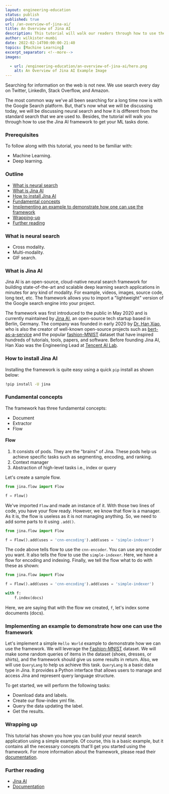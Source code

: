 ```yaml
---
layout: engineering-education
status: publish
published: true
url: /an-overview-of-jina-ai/
title: An Overview of Jina AI
description: This tutorial will walk our readers through how to use the Jina AI framework to get their ML tasks done.
author: wilkister-mumbi
date: 2022-02-14T00:00:00-21:40
topics: [Machine Learning]
excerpt_separator: <!--more-->
images:

  - url: /engineering-education/an-overview-of-jina-ai/hero.png 
    alt: An Overview of Jina AI Example Image
---
```

Searching for information on the web is not new. We use search every day on Twitter, LinkedIn, Stack Overflow, and Amazon. 
<!--more-->
The most common way we've all been searching for a long time now is with the Google Search platform. But, that's now what we will be discussing today, we will be discussing neural search and how it is different from the standard search that we are used to. Besides, the tutorial will walk you through how to use the Jina AI framework to get your ML tasks done.

### Prerequisites
To follow along with this tutorial, you need to be familiar with:
- Machine Learning.
- Deep learning.

### Outline
- [What is neural search](#standard-search-vs-neural-search)
- [What is Jina AI](#what-is-jina-ai)
- [How to install Jina AI](#how-to-install-jina-ai)
- [Fundamental concepts](#fundamental-concepts)
- [Implementing an example to demonstrate how one can use the framework](#implementing-an-example-to-demonstrate-how-one-can-use-the-framework)
- [Wrapping-up](#wrapping-up)
- [Further reading](#further-reading)

### What is neural search 
- Cross modality.
- Multi-modality.
- GIF search.

### What is Jina AI
Jina AI is an open-source, cloud-native neural search framework for building state-of-the-art and scalable deep learning search applications in minutes for any kind of modality. For example, videos, images, source code, long text, etc. The framework allows you to import a "lightweight" version of the Google search engine into your project.     

The framework was first introduced to the public in May 2020 and is currently maintained by [Jina AI](https://jina.ai/), an open-source tech startup based in Berlin, Germany. The company was founded in early 2020 by [Dr. Han Xiao](https://hanxiao.io/about/), who is also the creator of well-known open-source projects such as [bert-as-a-service](https://github.com/hanxiao/bert-as-service) and the popular [fashion-MNIST](https://github.com/zalandoresearch/fashion-mnist) dataset that have inspired hundreds of tutorials, tools, papers, and software. Before founding Jina AI, Han Xiao was the Engineering Lead at [Tencent AI Lab](https://ai.tencent.com/ailab/en/index).

### How to install Jina AI
Installing the framework is quite easy using a quick `pip` install as shown below:

```bash
!pip install -U jina
```
### Fundamental concepts
The framework has three fundamental concepts:
- Document
- Extractor
- Flow

#### Flow
1. It consists of pods. They are the "brains" of Jina. These pods help us achieve specific tasks such as segmenting, encoding, and ranking.
2. Context manager
3. Abstraction of high-level tasks i.e., index or query

Let's create a sample flow.

```python
from jina.flow import Flow

f = Flow()
```
We've imported `Flow` and made an instance of it. With those two lines of code, you have your flow ready. However, we know that flow is a manager. As it is, the flow is useless as it is not managing anything. So, we need to add some parts to it using `.add()`.

```python
from jina.flow import Flow

f = Flow().add(uses = 'cnn-encoding').add(uses = 'simple-indexer')
```
The code above tells flow to use the `cnn-encoder`. You can use any encoder you want. It also tells the flow to use the `simple-indexer`. Here, we have a flow for encoding and indexing. Finally, we tell the flow what to do with these as shown:

```python
from jina.flow import Flow

f = Flow().add(uses = 'cnn-encoding').add(uses = 'simple-indexer')

with f:
    f.index(docs)
```
Here, we are saying that with the flow we created, `f`, let's index some documents (docs).

### Implementing an example to demonstrate how one can use the framework
Let's implement a simple `Hello World` example to demonstrate how we can use the framework. We will leverage the [Fashion-MNIST](https://github.com/zalandoresearch/fashion-mnist) dataset. We will make some random queries of items in the dataset (shoes, dresses, or shirts), and the framework should give us some results in return. Also, we will use `QueryLang` to help us achieve this task. `QueryLang` is a basic data type in Jina. It provides a Python interface that allows users to manage and access Jina and represent query language structure.

To get started, we will perform the following tasks:
- Download data and labels.
- Create our flow-index yml file. 
- Query the data updating the label.
- Get the results.

### Wrapping up
This tutorial has shown you how you can build your neural search application using a simple example. Of course, this is a basic example, but it contains all the necessary concepts that'll get you started using the framework. For more information about the framework, please read their [documentation](https://github.com/jina-ai/jina).

### Further reading
- [Jina AI](https://jina.ai/)
- [Documentation](https://github.com/jina-ai/jina)
